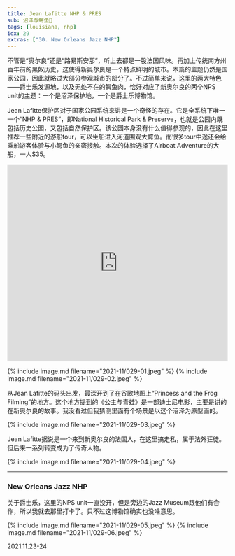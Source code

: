 ```yaml
---
title: Jean Lafitte NHP & PRES
sub: 沼泽与鳄鱼🐊
tags: [louisiana, nhp]
idx: 29
extras: ["30. New Orleans Jazz NHP"]
---
```


不管是“奥尔良”还是“路易斯安那”，听上去都是一股法国风味。再加上传统南方州百年前的黑奴历史，这使得新奥尔良是一个特点鲜明的城市。本篇的主题仍然是国家公园，因此就略过大部分参观城市的部分了。不过简单来说，这里的两大特色——爵士乐发源地，以及无处不在的鳄鱼肉，恰好对应了新奥尔良的两个NPS unit的主题：一个是沼泽保护地，一个是爵士乐博物馆。

Jean Lafitte保护区对于国家公园系统来讲是一个奇怪的存在。它是全系统下唯一一个“NHP & PRES”，即National Historical Park & Preserve，也就是公园内既包括历史公园，又包括自然保护区。该公园本身没有什么值得参观的，因此在这里推荐一些附近的游船tour，可以坐船进入河道围观大鳄鱼。而很多tour中途还会给乘船游客体验与小鳄鱼的亲密接触。本次的体验选择了Airboat Adventure的大船，一人$35。

<iframe src="https://www.google.com/maps/embed?pb=!1m14!1m8!1m3!1d443422.8299871526!2d-90.1337662!3d29.7417417!3m2!1i1024!2i768!4f13.1!3m3!1m2!1s0x862099caaea6dddd%3A0x538e347f2f01b65e!2sAirboat%20Adventures!5e0!3m2!1sen!2sus!4v1652561630482!5m2!1sen!2sus" width="100%" height="450" style="border:0;" allowfullscreen="" loading="lazy" referrerpolicy="no-referrer-when-downgrade"></iframe>

{% include image.md filename="2021-11/029-01.jpeg" %}
{% include image.md filename="2021-11/029-02.jpeg" %}

从Jean Lafitte的码头出发，最深开到了在谷歌地图上“Princess and the Frog Filming”的地方。这个地方提到的《公主与青蛙》是一部迪士尼电影，主要是讲的在新奥尔良的故事。我没看过但我猜测里面有个场景是以这个沼泽为原型画的。

{% include image.md filename="2021-11/029-03.jpeg" %}

Jean Lafitte据说是一个来到新奥尔良的法国人，在这里搞走私，属于法外狂徒。但后来一系列转变成为了传奇人物。

{% include image.md filename="2021-11/029-04.jpeg" %}

---

### New Orleans Jazz NHP

关于爵士乐，这里的NPS unit一直没开，但是旁边的Jazz Museum跟他们有合作，所以我就去那里打卡了。只不过这博物馆确实也没啥意思。

{% include image.md filename="2021-11/029-05.jpeg" %}
{% include image.md filename="2021-11/029-06.jpeg" %}

2021.11.23-24

